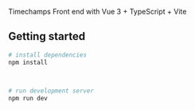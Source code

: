 Timechamps Front end with 
Vue 3 + TypeScript + Vite

## Getting started

 

```sh
# install dependencies
npm install

 

# run development server
npm run dev
```